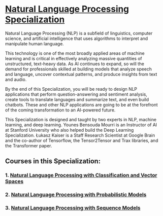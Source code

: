 # [Natural Language Processing Specialization](https://www.coursera.org/specializations/natural-language-processing)

Natural Language Processing (NLP) is a subfield of linguistics, computer science, and artificial intelligence that uses algorithms to interpret and manipulate human language. 

This technology is one of the most broadly applied areas of machine learning and is critical in effectively analyzing massive quantities of unstructured, text-heavy data. As AI continues to expand, so will the demand for professionals skilled at building models that analyze speech and language, uncover contextual patterns, and produce insights from text and audio.

By the end of this Specialization, you will be ready to design NLP applications that perform question-answering and sentiment analysis, create tools to translate languages and summarize text, and even build chatbots. These and other NLP applications are going to be at the forefront of the coming transformation to an AI-powered future.

This Specialization is designed and taught by two experts in NLP, machine learning, and deep learning. 
Younes Bensouda Mourri is an Instructor of AI at Stanford University who also helped build the Deep Learning Specialization. 
Łukasz Kaiser is a Staff Research Scientist at Google Brain and the co-author of Tensorflow, the Tensor2Tensor and Trax libraries, and the Transformer paper. 

## Courses in this Specialization:
### 1. [Natural Language Processing with Classification and Vector Spaces](./01_Natural_Language_Processing_with_Classification_and_Vector_Spaces/README.md)

### 2. [Natural Language Processing with Probabilistic Models](./02_Natural_Language_Processing_with_Probabilistic_Models/README.md)

### 3. [Natural Language Processing with Sequence Models](./03_Natural_Language_Processing_with_Sequence_Models/README.md)